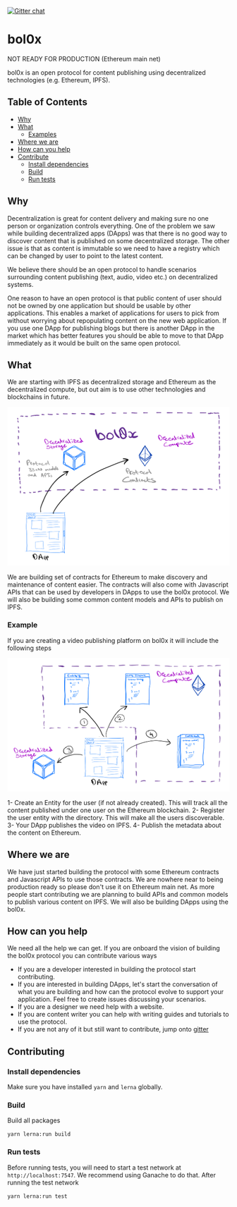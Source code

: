 [![Gitter chat](https://badges.gitter.im/bol0x.png)](https://gitter.im/bol0x/Lobby)

bol0x
=====

NOT READY FOR PRODUCTION (Ethereum main net)

bol0x is an open protocol for content publishing using decentralized technologies (e.g. Ethereum, IPFS).

## Table of Contents

- [Why](#why)
- [What](#what)
  - [Examples](#examples)
- [Where we are](#where-we-are)
- [How can you help](#how-can-you-help)
- [Contribute](#contribute)
	- [Install dependencies](#install-dependencies)
	- [Build](#build)
	- [Run tests](#run-tests)

## Why
Decentralization is great for content delivery and making sure no one person or organization controls everything. One of the problem we saw while building decentralized apps (DApps) was that there is no good way to discover content that is published on some decentralized storage. The other issue is that as content is immutable so we need to have a registry which can be changed by user to point to the latest content.

We believe there should be an open protocol to handle scenarios surrounding content publishing (text, audio, video etc.) on decentralized systems.

One reason to have an open protocol is that public content of user should not be owned by one application but should be usable by other applications. This enables a market of applications for users to pick from without worrying about repopulating content on the new web application. If you use one DApp for publishing blogs but there is another DApp in the market which has better features you should be able to move to that DApp immediately as it would be built on the same open protocol.

## What
We are starting with IPFS as decentralized storage and Ethereum as the decentralized compute, but out aim is to use other technologies and blockchains in future.

![What is bol0x](https://raw.githubusercontent.com/bol0x/bol0x/master/packages/website/assets/images/what_bol0x.jpg)

We are building set of contracts for Ethereum to make discovery and maintenance of content easier. The contracts will also come with Javascript APIs that can be used by developers in DApps to use the bol0x protocol. We will also be building some common content models and APIs to publish on IPFS.

### Example
If you are creating a video publishing platform on bol0x it will include the following steps

![Example dapp using bol0x](https://raw.githubusercontent.com/bol0x/bol0x/master/packages/website/assets/images/example_bol0x.jpg)

1- Create an Entity for the user (if not already created). This will track all the content published under one user on the Ethereum blockchain.
2- Register the user entity with the directory. This will make all the users discoverable.
3- Your DApp publishes the video on IPFS.
4- Publish the metadata about the content on Ethereum.

## Where we are
We have just started building the protocol with some Ethereum contracts and Javascript APIs to use those contracts. We are nowhere near to being production ready so please don't use it on Ethereum main net. 
As more people start contributing we are planning to build APIs and common models to publish various content on IPFS. We will also be building DApps using the bol0x.

## How can you help
We need all the help we can get. If you are onboard the vision of building the bol0x protocol you can contribute various ways

* If you are a developer interested in building the protocol start contributing.
* If you are interested in building DApps, let's start the conversation of what you are building and how can the protocol evolve to support your application. Feel free to create issues discussing your scenarios.
* If you are a designer we need help with a website.
* If you are content writer you can help with writing guides and tutorials to use the protocol.
* If you are not any of it but still want to contribute, jump onto [gitter](https://gitter.im/bol0x/Lobby)

## Contributing

### Install dependencies
Make sure you have installed `yarn` and `lerna` globally.

### Build
Build all packages
```
yarn lerna:run build
```

### Run tests
Before running tests, you will need to start a test network at `http://localhost:7547`. We recommend using Ganache to do that. After running the test network

```
yarn lerna:run test
```